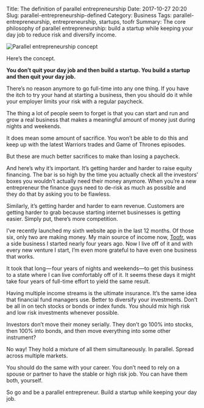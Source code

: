 Title: The definition of parallel entrepreneurship
Date: 2017-10-27 20:20
Slug: parallel-entrepreneurship-defined
Category: Business
Tags: parallel-entrepreneurship, entrepreneurship, startups, toofr
Summary: The core philosophy of parallel entrepreneurship: build a startup while keeping your day job to reduce risk and diversify income.

![Parallel entrepreneurship concept]({static}/images/2017/10/a2d87-16ltjqklmrny90acqqj8vvg.jpeg)

Here’s the concept.

**You don’t quit your day job and then build a startup. You build a startup and then quit your day job.**

There’s no reason anymore to go full-time into any one thing. If you have the itch to try your hand at starting a business, then you should do it while your employer limits your risk with a regular paycheck.

The thing a lot of people seem to forget is that you can start and run and grow a real business that makes a meaningful amount of money just during nights and weekends.

It does mean some amount of sacrifice. You won’t be able to do this and keep up with the latest Warriors trades and Game of Thrones episodes.

But these are much better sacrifices to make than losing a paycheck.

And here’s why it’s important. It’s getting harder and harder to raise equity financing. The bar is so high by the time you actually check all the investors’ boxes you wouldn’t actually need their money anymore. When you’re a new entrepreneur the finance guys need to de-risk as much as possible and they do that by asking you to be flawless.

Similarly, it’s getting harder and harder to earn revenue. Customers are getting harder to grab because starting internet businesses is getting easier. Simply put, there’s more competition.

I’ve recently launched my sixth website app in the last 12 months. Of those six, only two are making money. My main source of income now, [Toofr](https://www.toofr.com), was a side business I started nearly four years ago. Now I live off of it and with every new venture I start, I’m even more grateful to have even one business that works.

It took that long — four years of nights and weekends—to get this business to a state where I can live comfortably off of it. It seems these days it might take four years of full-time effort to yield the same result.

Having multiple income streams is the ultimate insurance. It’s the same idea that financial fund managers use. Better to diversify your investments. Don’t be all in on tech stocks or bonds or index funds. You should mix high risk and low risk investments whenever possible.

Investors don’t move their money serially. They don’t go 100% into stocks, then 100% into bonds, and then move everything into some other instrument?

No way! They hold a mixture of all them simultaneously. In parallel. Spread across multiple markets.

You should do the same with your career. You don’t need to rely on a spouse or partner to have the stable or high risk job. You can have them both, yourself.

So go and be a parallel entrepreneur. Build a startup while keeping your day job.